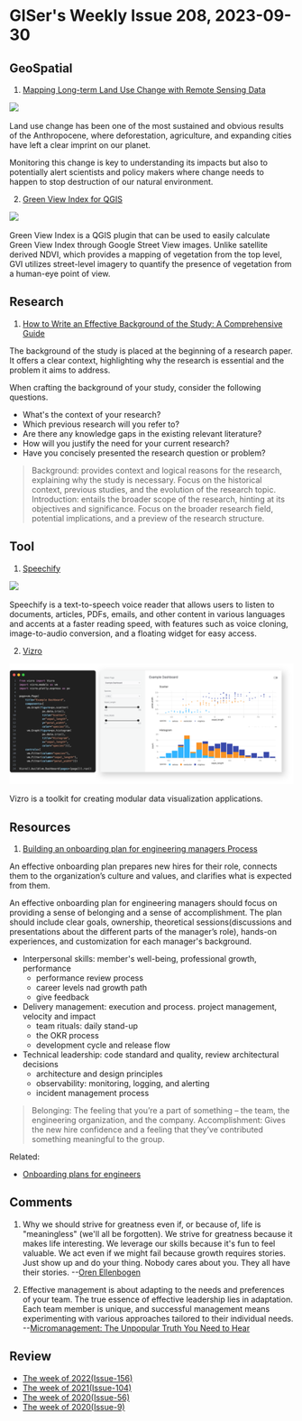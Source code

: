 # GISer's Weekly Issue 208, 2023-09-30

## GeoSpatial

1. [Mapping Long-term Land Use Change with Remote Sensing Data](https://www.gislounge.com/mapping-land-use-change-remote-sensing/)

![](https://www.gislounge.com/wp-content/uploads/2022/10/land-use-change-remote-sensing-maryland-naip-usgs.jpg)

Land use change has been one of the most sustained and obvious results of the Anthropocene, where deforestation, agriculture, and expanding cities have left a clear imprint on our planet.

Monitoring this change is key to understanding its impacts but also to potentially alert scientists and policy makers where change needs to happen to stop destruction of our natural environment.

2. [Green View Index for QGIS](https://www.gislounge.com/green-view-index-qgis/)

![](https://www.gislounge.com/wp-content/uploads/2023/05/calculating-vegetation-street-view-imagery-side-by-side.png)

Green View Index is a QGIS plugin that can be used to easily calculate Green View Index through Google Street View images. Unlike satellite derived NDVI, which provides a mapping of vegetation from the top level, GVI utilizes street-level imagery to quantify the presence of vegetation from a human-eye point of view.

## Research

1. [How to Write an Effective Background of the Study: A Comprehensive Guide](https://typeset.io/resources/what-is-the-background-of-the-study/)

The background of the study is placed at the beginning of a research paper. It offers a clear context, highlighting why the research is essential and the problem it aims to address.

When crafting the background of your study, consider the following questions.

- What's the context of your research?
- Which previous research will you refer to?
- Are there any knowledge gaps in the existing relevant literature?
- How will you justify the need for your current research?
- Have you concisely presented the research question or problem?

> Background: provides context and logical reasons for the research, explaining why the study is necessary. Focus on the historical context, previous studies, and the evolution of the research topic.
> Introduction: entails the broader scope of the research, hinting at its objectives and significance. Focus on the broader research field, potential implications, and a preview of the research structure.

## Tool

1. [Speechify](https://chrome.google.com/webstore/detail/speechify-text-to-speech/ljflmlehinmoeknoonhibbjpldiijjmm/related)

![](https://lh3.googleusercontent.com/dRDj1ud4k36HC_DJSFhAN07gScWFL0cesRWoISCQ9j_NcJJIwQjRFjK40ujlIzmyYLalHqrQMzC6vxIOKgwuGPullw=w640-h400-e365-rj-sc0x00ffffff)

Speechify is a text-to-speech voice reader that allows users to listen to documents, articles, PDFs, emails, and other content in various languages and accents at a faster reading speed, with features such as voice cloning, image-to-audio conversion, and a floating widget for easy access.

2. [Vizro](https://github.com/mckinsey/vizro)

![](https://raw.githubusercontent.com/mckinsey/vizro/main/.github/images/code_dashboard.png)

Vizro is a toolkit for creating modular data visualization applications.

## Resources

1. [Building an onboarding plan for engineering managers Process](https://leaddev.com/process/building-onboarding-plan-engineering-managers)

An effective onboarding plan prepares new hires for their role, connects them to the organization’s culture and values, and clarifies what is expected from them.

An effective onboarding plan for engineering managers should focus on providing a sense of belonging and a sense of accomplishment. The plan should include clear goals, ownership, theoretical sessions(discussions and presentations about the different parts of the manager’s role), hands-on experiences, and customization for each manager's background.

- Interpersonal skills: member's well-being, professional growth, performance
  - performance review process
  - career levels nad growth path
  - give feedback
- Delivery management: execution and process. project management, velocity and impact
  - team rituals: daily stand-up
  - the OKR process
  - development cycle and release flow
- Technical leadership: code standard and quality, review architectural decisions
  - architecture and design principles
  - observability: monitoring, logging, and alerting
  - incident management process

> Belonging: The feeling that you’re a part of something – the team, the engineering organization, and the company.
> Accomplishment: Gives the new hire confidence and a feeling that they’ve contributed something meaningful to the group.

Related:

- [Onboarding plans for engineers](https://leaddev.com/team/5-ways-onboarding-can-accelerate-engineering-efficiency)

## Comments

1. Why we should strive for greatness even if, or because of, life is "meaningless" (we'll all be forgotten). We strive for greatness because it makes life interesting. We leverage our skills because it's fun to feel valuable. We act even if we might fail because growth requires stories. Just show up and do your thing. Nobody cares about you. They all have their stories. --[Oren Ellenbogen](https://softwareleadweekly.com/issues/566)

2. Effective management is about adapting to the needs and preferences of your team. The true essence of effective leadership lies in adaptation. Each team member is unique, and successful management means experimenting with various approaches tailored to their individual needs.
   --[Micromanagement: The Unpopular Truth You Need to Hear](https://shamun.dev/posts/micromanagement)

## Review

- [The week of 2022(Issue-156)](../2022/issue-156.md)
- [The week of 2021(Issue-104)](../2021/issue-104.md)
- [The week of 2020(Issue-56)](../2020/issue-56.md)
- [The week of 2020(Issue-9)](../2019/issue-9.md)
